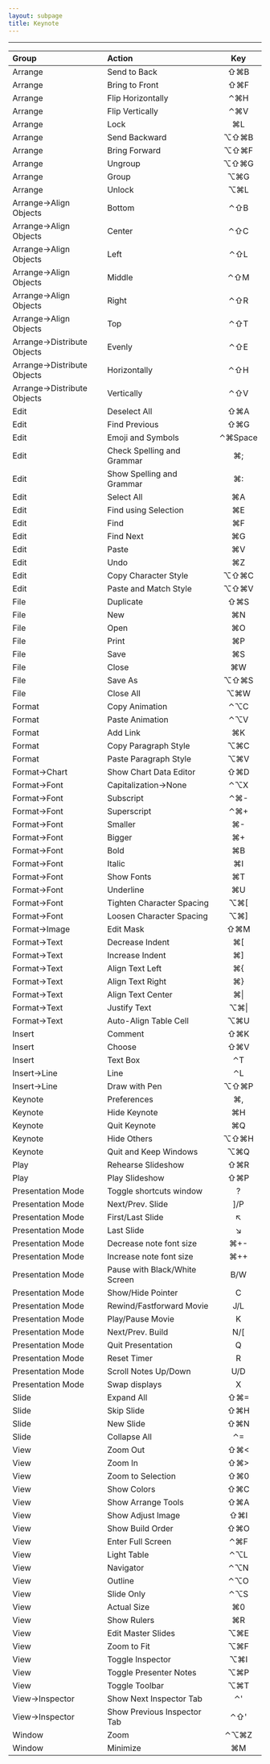 ```yaml
---
layout: subpage
title: Keynote
---
```


---

| Group                          | Action                           | Key          |
| :----------------------------- | :------------------------------- | :----------: |
| Arrange                        | Send to Back                     | ⇧⌘B          |
| Arrange                        | Bring to Front                   | ⇧⌘F          |
| Arrange                        | Flip Horizontally                | ⌃⌘H          |
| Arrange                        | Flip Vertically                  | ⌃⌘V          |
| Arrange                        | Lock                             | ⌘L           |
| Arrange                        | Send Backward                    | ⌥⇧⌘B         |
| Arrange                        | Bring Forward                    | ⌥⇧⌘F         |
| Arrange                        | Ungroup                          | ⌥⇧⌘G         |
| Arrange                        | Group                            | ⌥⌘G          |
| Arrange                        | Unlock                           | ⌥⌘L          |
| Arrange->Align Objects         | Bottom                           | ⌃⇧B          |
| Arrange->Align Objects         | Center                           | ⌃⇧C          |
| Arrange->Align Objects         | Left                             | ⌃⇧L          |
| Arrange->Align Objects         | Middle                           | ⌃⇧M          |
| Arrange->Align Objects         | Right                            | ⌃⇧R          |
| Arrange->Align Objects         | Top                              | ⌃⇧T          |
| Arrange->Distribute Objects    | Evenly                           | ⌃⇧E          |
| Arrange->Distribute Objects    | Horizontally                     | ⌃⇧H          |
| Arrange->Distribute Objects    | Vertically                       | ⌃⇧V          |
| Edit                           | Deselect All                     | ⇧⌘A          |
| Edit                           | Find Previous                    | ⇧⌘G          |
| Edit                           | Emoji and Symbols                | ⌃⌘Space      |
| Edit                           | Check Spelling and Grammar       | ⌘;           |
| Edit                           | Show Spelling and Grammar        | ⌘:           |
| Edit                           | Select All                       | ⌘A           |
| Edit                           | Find using Selection             | ⌘E           |
| Edit                           | Find                             | ⌘F           |
| Edit                           | Find Next                        | ⌘G           |
| Edit                           | Paste                            | ⌘V           |
| Edit                           | Undo                             | ⌘Z           |
| Edit                           | Copy Character Style             | ⌥⇧⌘C         |
| Edit                           | Paste and Match Style            | ⌥⇧⌘V         |
| File                           | Duplicate                        | ⇧⌘S          |
| File                           | New                              | ⌘N           |
| File                           | Open                             | ⌘O           |
| File                           | Print                            | ⌘P           |
| File                           | Save                             | ⌘S           |
| File                           | Close                            | ⌘W           |
| File                           | Save As                          | ⌥⇧⌘S         |
| File                           | Close All                        | ⌥⌘W          |
| Format                         | Copy Animation                   | ⌃⌥C          |
| Format                         | Paste Animation                  | ⌃⌥V          |
| Format                         | Add Link                         | ⌘K           |
| Format                         | Copy Paragraph Style             | ⌥⌘C          |
| Format                         | Paste Paragraph Style            | ⌥⌘V          |
| Format->Chart                  | Show Chart Data Editor           | ⇧⌘D          |
| Format->Font                   | Capitalization->None             | ⌃⌥X          |
| Format->Font                   | Subscript                        | ⌃⌘&#45;      |
| Format->Font                   | Superscript                      | ⌃⌘+          |
| Format->Font                   | Smaller                          | ⌘-           |
| Format->Font                   | Bigger                           | ⌘+           |
| Format->Font                   | Bold                             | ⌘B           |
| Format->Font                   | Italic                           | ⌘I           |
| Format->Font                   | Show Fonts                       | ⌘T           |
| Format->Font                   | Underline                        | ⌘U           |
| Format->Font                   | Tighten Character Spacing        | ⌥⌘[          |
| Format->Font                   | Loosen Character Spacing         | ⌥⌘]          |
| Format->Image                  | Edit Mask                        | ⇧⌘M          |
| Format->Text                   | Decrease Indent                  | ⌘[           |
| Format->Text                   | Increase Indent                  | ⌘]           |
| Format->Text                   | Align Text Left                  | ⌘{           |
| Format->Text                   | Align Text Right                 | ⌘}           |
| Format->Text                   | Align Text Center                | ⌘&#124;      |
| Format->Text                   | Justify Text                     | ⌥⌘&#124;     |
| Format->Text                   | Auto-Align Table Cell            | ⌥⌘U          |
| Insert                         | Comment                          | ⇧⌘K          |
| Insert                         | Choose                           | ⇧⌘V          |
| Insert                         | Text Box                         | ⌃T           |
| Insert->Line                   | Line                             | ⌃L           |
| Insert->Line                   | Draw with Pen                    | ⌥⇧⌘P         |
| Keynote                        | Preferences                      | ⌘,           |
| Keynote                        | Hide Keynote                     | ⌘H           |
| Keynote                        | Quit Keynote                     | ⌘Q           |
| Keynote                        | Hide Others                      | ⌥⇧⌘H         |
| Keynote                        | Quit and Keep Windows            | ⌥⌘Q          |
| Play                           | Rehearse Slideshow               | ⇧⌘R          |
| Play                           | Play Slideshow                   | ⇧⌘P          |
| Presentation Mode              | Toggle shortcuts window          | ?            |
| Presentation Mode              | Next/Prev. Slide                 | ]/P          |
| Presentation Mode              | First/Last Slide                 | ↖            |
| Presentation Mode              | Last Slide                       | ↘            |
| Presentation Mode              | Decrease note font size          | ⌘+-          |
| Presentation Mode              | Increase note font size          | ⌘++          |
| Presentation Mode              | Pause with Black/White Screen    | B/W          |
| Presentation Mode              | Show/Hide Pointer                | C            |
| Presentation Mode              | Rewind/Fastforward Movie         | J/L          |
| Presentation Mode              | Play/Pause Movie                 | K            |
| Presentation Mode              | Next/Prev. Build                 | N/[          |
| Presentation Mode              | Quit Presentation                | Q            |
| Presentation Mode              | Reset Timer                      | R            |
| Presentation Mode              | Scroll Notes Up/Down             | U/D          |
| Presentation Mode              | Swap displays                    | X            |
| Slide                          | Expand All                       | ⇧⌘=          |
| Slide                          | Skip Slide                       | ⇧⌘H          |
| Slide                          | New Slide                        | ⇧⌘N          |
| Slide                          | Collapse All                     | ⌃=           |
| View                           | Zoom Out                         | ⇧⌘<          |
| View                           | Zoom In                          | ⇧⌘>          |
| View                           | Zoom to Selection                | ⇧⌘0          |
| View                           | Show Colors                      | ⇧⌘C          |
| View                           | Show Arrange Tools               | ⇧⌘A          |
| View                           | Show Adjust Image                | ⇧⌘I          |
| View                           | Show Build Order                 | ⇧⌘O          |
| View                           | Enter Full Screen                | ⌃⌘F          |
| View                           | Light Table                      | ⌃⌥L          |
| View                           | Navigator                        | ⌃⌥N          |
| View                           | Outline                          | ⌃⌥O          |
| View                           | Slide Only                       | ⌃⌥S          |
| View                           | Actual Size                      | ⌘0           |
| View                           | Show Rulers                      | ⌘R           |
| View                           | Edit Master Slides               | ⌥⌘E          |
| View                           | Zoom to Fit                      | ⌥⌘F          |
| View                           | Toggle Inspector                 | ⌥⌘I          |
| View                           | Toggle Presenter Notes           | ⌥⌘P          |
| View                           | Toggle Toolbar                   | ⌥⌘T          |
| View->Inspector                | Show Next Inspector Tab          | ⌃'           |
| View->Inspector                | Show Previous Inspector Tab      | ⌃⇧'          |
| Window                         | Zoom                             | ⌃⌥⌘Z         |
| Window                         | Minimize                         | ⌘M           |

